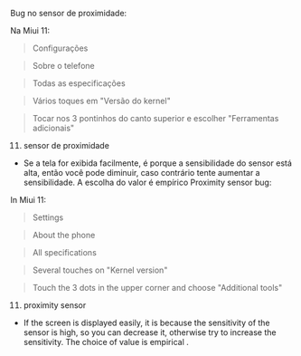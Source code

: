 
Bug no sensor de proximidade:

Na Miui 11:

> Configurações

> Sobre o telefone

> Todas as especificações

> Vários toques em "Versão do kernel"

> Tocar nos 3 pontinhos do canto superior e escolher "Ferramentas adicionais"

11. sensor de proximidade

* Se a tela for exibida facilmente, é porque a sensibilidade do sensor está alta, então você pode diminuir, caso contrário tente aumentar a sensibilidade. A escolha do valor é empírico
Proximity sensor bug:

In Miui 11:

> Settings

> About the phone

> All specifications

> Several touches on "Kernel version"

> Touch the 3 dots in the upper corner and choose "Additional tools"

11. proximity sensor

* If the screen is displayed easily, it is because the sensitivity of the sensor is high, so you can decrease it, otherwise try to increase the sensitivity. The choice of value is empirical
.







